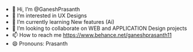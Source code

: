 - 👋 Hi, I’m @GaneshPrasanth
- 👀 I’m interested in UX Designs
- 🌱 I’m currently learning New features (Ai)
- 💞️ I’m looking to collaborate on WEB and APPLICATION Design projects
- 📫 How to reach me https://www.behance.net/ganeshprasanth11
- 😄 Pronouns: Prasanth

<!---
GaneshPrasanth/GaneshPrasanth is a ✨ special ✨ repository because its `README.md` (this file) appears on your GitHub profile.
You can click the Preview link to take a look at your changes.
--->
